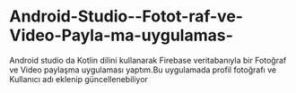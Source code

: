 # Android-Studio--Fotot-raf-ve-Video-Payla-ma-uygulamas-
Android studio da Kotlin dilini kullanarak Firebase veritabanıyla bir Fotoğraf ve Video paylaşma uygulaması yaptım.Bu uygulamada  profil fotoğrafı ve Kullanıcı adı eklenip güncellenebiliyor
